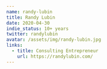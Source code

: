 ```yaml
---
name: randy-lubin
title: Randy Lubin
date: 2020-04-30
indie_status: 10+ years
twitter: randylubin
avatar: /assets/img/randy-lubin.jpg
links:
  - title: Consulting Entrepreneur
    url: https://randylubin.com/ 
---
```

